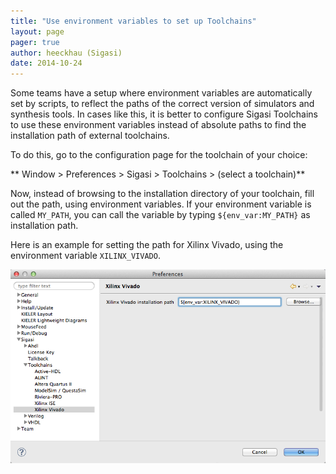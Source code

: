 ```yaml
---
title: "Use environment variables to set up Toolchains"
layout: page 
pager: true
author: heeckhau (Sigasi)
date: 2014-10-24
---
```

Some teams have a setup where environment variables are automatically set by scripts, to reflect the paths of the correct version of simulators and synthesis tools. In cases like this, it is better to configure Sigasi Toolchains to use these environment variables instead of absolute paths to find the installation path of external toolchains.

To do this, go to the configuration page for the toolchain of your choice:

** Window > Preferences > Sigasi > Toolchains > (select a toolchain)**

Now, instead of browsing to the installation directory of your toolchain, fill out the path, using environment variables. If your environment variable is called `MY_PATH`, you can call the variable by typing `${env_var:MY_PATH}` as installation path.

Here is an example for setting the path for Xilinx Vivado, using the environment variable `XILINX_VIVADO`.

![Use environment variables to set up Toolchains](images/env_var.png)